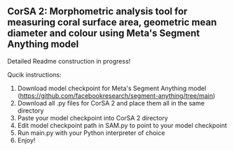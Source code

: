 ## CorSA 2: Morphometric analysis tool for measuring coral surface area, geometric mean diameter and colour using Meta's Segment Anything model

Detailed Readme construction in progress!

Qucik instructions:
1) Download model checkpoint for Meta's Segment Anything model (https://github.com/facebookresearch/segment-anything/tree/main)
2) Download all .py files for CorSA 2 and place them all in the same directory
3) Paste your model checkpoint into CorSA 2 directory
4) Edit model checkpoint path in SAM.py to point to your model checkpoint
5) Run main.py with your Python interpreter of choice
6) Enjoy!
